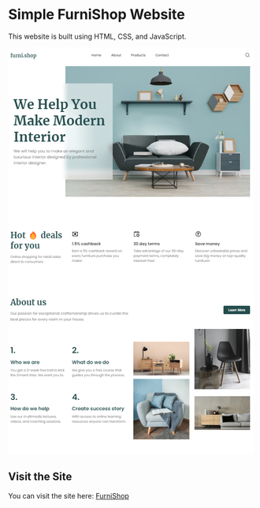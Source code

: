 # Simple FurniShop Website

This website is built using HTML, CSS, and JavaScript.

![Technologies Used: HTML/CSS/JS](FurniShop.png)

## Visit the Site

You can visit the site here: [FurniShop](https://web-site-furni-shop.vercel.app/)
